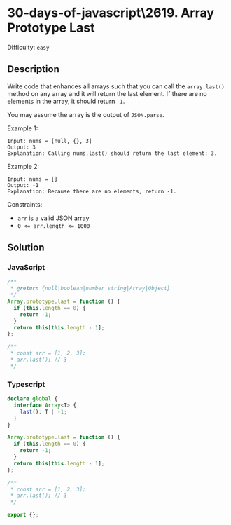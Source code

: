 # 30-days-of-javascript\2619. Array Prototype Last

Difficulty: `easy`

## Description

Write code that enhances all arrays such that you can call the `array.last()` method on any array and it will return the last element. If there are no elements in the array, it should return `-1`.

You may assume the array is the output of `JSON.parse`.

Example 1:

```
Input: nums = [null, {}, 3]
Output: 3
Explanation: Calling nums.last() should return the last element: 3.
```

Example 2:

```
Input: nums = []
Output: -1
Explanation: Because there are no elements, return -1.
```

Constraints:

- `arr` is a valid JSON array
- `0 <= arr.length <= 1000`

## Solution

### JavaScript

```js
/**
 * @return {null|boolean|number|string|Array|Object}
 */
Array.prototype.last = function () {
  if (this.length == 0) {
    return -1;
  }
  return this[this.length - 1];
};

/**
 * const arr = [1, 2, 3];
 * arr.last(); // 3
 */
```

### Typescript

```ts
declare global {
  interface Array<T> {
    last(): T | -1;
  }
}

Array.prototype.last = function () {
  if (this.length == 0) {
    return -1;
  }
  return this[this.length - 1];
};

/**
 * const arr = [1, 2, 3];
 * arr.last(); // 3
 */

export {};
```
